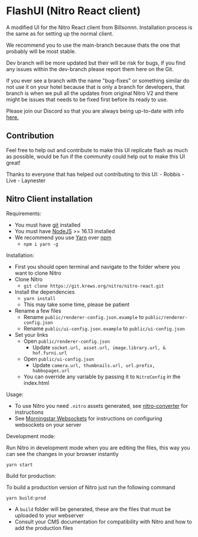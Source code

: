 # FlashUI (Nitro React client)

A modified UI for the Nitro React client from Billsonnn.
Installation process is the same as for setting up the normal client.

We recommend you to use the main-branch because thats the one that probably will be most stable.

Dev branch will be more updated but their will be risk for bugs, if you find any issues within the dev-branch please report them here on the Git.

If you ever see a branch with the name "bug-fixes" or something similar do not use it on your hotel because that is only a branch for developers, that branch is when we pull all the updates from original Nitro V2 and there might be issues that needs to be fixed first before its ready to use.

Please join our Discord so that you are always being up-to-date with info [here.](https://discord.gg/KGYG5V2vf3)
## Contribution

Feel free to help out and contribute to make this UI replicate flash as much as possible, would be fun if the community could help out to make this UI great!

Thanks to everyone that has helped out contributing to this UI:
       - Robbis
       - Live
       - Laynester

## Nitro Client installation

Requirements:

-   You must have [git](https://git-scm.com/) installed
-   You must have [NodeJS](https://nodejs.org/) >= 16.13 installed
-   We recommend you use [Yarn](https://yarnpkg.com/) over [npm](https://npmjs.com/)
    -   `npm i yarn -g`

Installation:

-   First you should open terminal and navigate to the folder where you want to clone Nitro
-   Clone Nitro
    -   `git clone https://git.krews.org/nitro/nitro-react.git`
-   Install the dependencies
    -   `yarn install`
    -   This may take some time, please be patient
-   Rename a few files
    -   Rename `public/renderer-config.json.example` to `public/renderer-config.json`
    -   Rename `public/ui-config.json.example` to `public/ui-config.json`
-   Set your links
    -   Open `public/renderer-config.json`
        -   Update `socket.url, asset.url, image.library.url, & hof.furni.url`
    -   Open `public/ui-config.json`
        -   Update `camera.url, thumbnails.url, url.prefix, habbopages.url`
    -   You can override any variable by passing it to `NitroConfig` in the index.html

Usage:

-   To use Nitro you need `.nitro` assets generated, see [nitro-converter](https://git.krews.org/nitro/nitro-converter) for instructions
-   See [Morningstar Websockets](https://git.krews.org/nitro/ms-websockets) for instructions on configuring websockets on your server

Development mode:

Run Nitro in development mode when you are editing the files, this way you can see the changes in your browser instantly

```
yarn start
```

Build for production:

To build a production version of Nitro just run the following command

```
yarn build:prod
```

-   A `build` folder will be generated, these are the files that must be uploaded to your webserver
-   Consult your CMS documentation for compatibility with Nitro and how to add the production files
